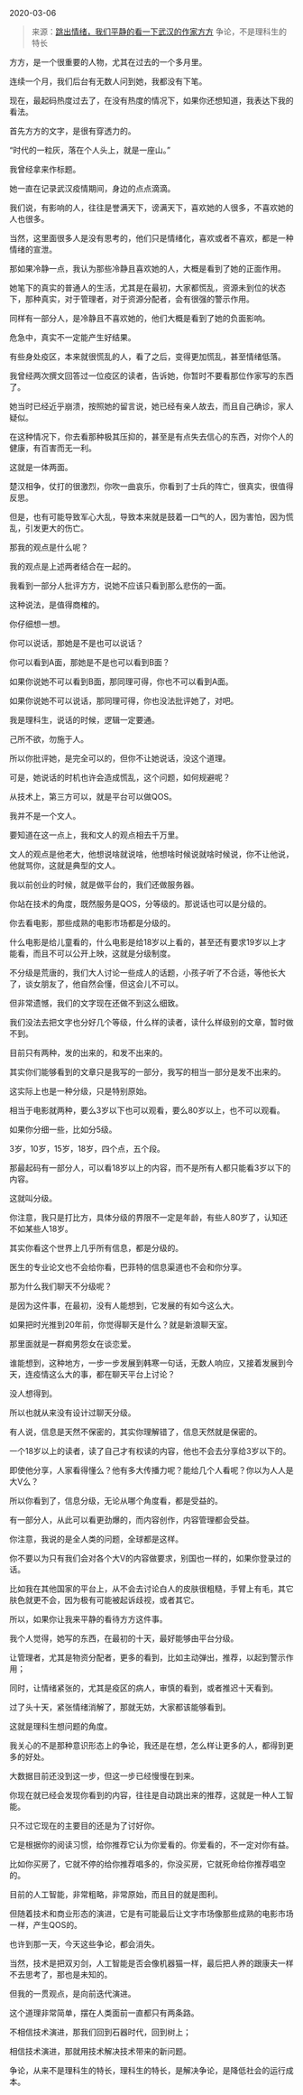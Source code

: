 2020-03-06

> 来源：[跳出情绪，我们平静的看一下武汉的作家方方](http://mp.weixin.qq.com/s?__biz=MzU3NDc5Nzc0NQ==&mid=2247486816&idx=1&sn=6e97a3bab469d7634aef551548a864a1&chksm=fd2dafbeca5a26a827bd2882b8ed66a6adc3c561b93ddb280bf66f82b9dea7e546ac8f429bcd&scene=27#wechat_redirect)
> 争论，不是理科生的特长

方方，是一个很重要的人物，尤其在过去的一个多月里。

  

连续一个月，我们后台有无数人问到她，我都没有下笔。

  

现在，最起码热度过去了，在没有热度的情况下，如果你还想知道，我表达下我的看法。

  

首先方方的文字，是很有穿透力的。

  

“时代的一粒灰，落在个人头上，就是一座山。”

  

我曾经拿来作标题。

  

她一直在记录武汉疫情期间，身边的点点滴滴。

  

我们说，有影响的人，往往是誉满天下，谤满天下，喜欢她的人很多，不喜欢她的人也很多。

  

当然，这里面很多人是没有思考的，他们只是情绪化，喜欢或者不喜欢，都是一种情绪的宣泄。

  

那如果冷静一点，我认为那些冷静且喜欢她的人，大概是看到了她的正面作用。

  

她笔下的真实的普通人的生活，尤其是在最初，大家都慌乱，资源未到位的状态下，那种真实，对于管理者，对于资源分配者，会有很强的警示作用。

  

同样有一部分人，是冷静且不喜欢她的，他们大概是看到了她的负面影响。

  

危急中，真实不一定能产生好结果。

  

有些身处疫区，本来就很慌乱的人，看了之后，变得更加慌乱，甚至情绪低落。

  

我曾经两次撰文回答过一位疫区的读者，告诉她，你暂时不要看那位作家写的东西了。

  

她当时已经近乎崩溃，按照她的留言说，她已经有亲人故去，而且自己确诊，家人疑似。

  

在这种情况下，你去看那种极其压抑的，甚至是有点失去信心的东西，对你个人的健康，有百害而无一利。

  

这就是一体两面。

  

楚汉相争，仗打的很激烈，你吹一曲哀乐，你看到了士兵的阵亡，很真实，很值得反思。

  

但是，也有可能导致军心大乱，导致本来就是鼓着一口气的人，因为害怕，因为慌乱，引发更大的伤亡。

  

那我的观点是什么呢？

  

我的观点是上述两者结合在一起的。

  

我看到一部分人批评方方，说她不应该只看到那么悲伤的一面。

  

这种说法，是值得商榷的。

  

你仔细想一想。

  

你可以说话，那她是不是也可以说话？

  

你可以看到A面，那她是不是也可以看到B面？

  

如果你说她不可以看到B面，那同理可得，你也不可以看到A面。

  

如果你说她不可以说话，那同理可得，你也没法批评她了，对吧。

  

我是理科生，说话的时候，逻辑一定要通。

  

己所不欲，勿施于人。

  

所以你批评她，是完全可以的，但你不让她说话，没这个道理。

  

可是，她说话的时机也许会造成慌乱，这个问题，如何规避呢？

  

从技术上，第三方可以，就是平台可以做QOS。

  

我并不是一个文人。

  

要知道在这一点上，我和文人的观点相去千万里。

  

文人的观点是他老大，他想说啥就说啥，他想啥时候说就啥时候说，你不让他说，他就骂你，这就是典型的文人。

  

我以前创业的时候，就是做平台的，我们还做服务器。

  

你站在技术的角度，既然服务是QOS，分等级的。那说话也可以是分级的。  

  

你去看电影，那些成熟的电影市场都是分级的。

  

什么电影是给儿童看的，什么电影是给18岁以上看的，甚至还有要求19岁以上才能看，而且不可以公开上映，这就是分级制度。

  

不分级是荒唐的，我们大人讨论一些成人的话题，小孩子听了不合适，等他长大了，谈女朋友了，他自然会懂，但这会儿不可以。

  

但非常遗憾，我们的文字现在还做不到这么细致。

  

我们没法去把文字也分好几个等级，什么样的读者，读什么样级别的文章，暂时做不到。

  

目前只有两种，发的出来的，和发不出来的。

  

其实你们能够看到的文章只是我写的一部分，我写的相当一部分是发不出来的。

  

这实际上也是一种分级，只是特别原始。

  

相当于电影就两种，要么3岁以下也可以观看，要么80岁以上，也不可以观看。

  

如果你分细一些，比如分5级。

  

3岁，10岁，15岁，18岁，四个点，五个段。

  

那最起码有一部分人，可以看18岁以上的内容，而不是所有人都只能看3岁以下的内容。

  

这就叫分级。

  

你注意，我只是打比方，具体分级的界限不一定是年龄，有些人80岁了，认知还不如某些人18岁。

  

其实你看这个世界上几乎所有信息，都是分级的。

  

医生的专业论文也不会给你看，巴菲特的信息渠道也不会和你分享。

  

那为什么我们聊天不分级呢？

  

是因为这件事，在最初，没有人能想到，它发展的有如今这么大。

  

如果把时光推到20年前，你觉得聊天是什么？就是新浪聊天室。

  

那里面就是一群痴男怨女在谈恋爱。

  

谁能想到，这种地方，一步一步发展到韩寒一句话，无数人响应，又接着发展到今天，连疫情这么大的事，都在聊天平台上讨论？

  

没人想得到。

  

所以也就从来没有设计过聊天分级。

  

有人说，信息是天然不保密的，其实你理解错了，信息天然就是保密的。

  

一个18岁以上的读者，读了自己才有权读的内容，他也不会去分享给3岁以下的。

  

即使他分享，人家看得懂么？他有多大传播力呢？能给几个人看呢？你以为人人是大V么？

  

所以你看到了，信息分级，无论从哪个角度看，都是受益的。

  

有一部分人，从此可以看更劲爆的，而内容创作，内容管理都会受益。

  

你注意，我说的是全人类的问题，全球都是这样。

  

你不要以为只有我们会对各个大V的内容做要求，别国也一样的，如果你登录过的话。

  

比如我在其他国家的平台上，从不会去讨论白人的皮肤很粗糙，手臂上有毛，其它肤色就更不会，因为极有可能被起诉歧视，或者其它。

  

所以，如果你让我来平静的看待方方这件事。

  

我个人觉得，她写的东西，在最初的十天，最好能够由平台分级。

  

让管理者，尤其是物资分配者，更多的看到，比如主动弹出，推荐，以起到警示作用；

同时，让情绪紧张的，尤其是疫区的病人，审慎的看到，或者推迟十天看到。

  

过了头十天，紧张情绪消解了，那就无妨，大家都该能够看到。

  

这就是理科生想问题的角度。

  

我关心的不是那种意识形态上的争论，我还是在想，怎么样让更多的人，都得到更多的好处。

  

大数据目前还没到这一步，但这一步已经慢慢在到来。

  

你现在就已经会发现你看到的内容，往往是自动跳出来的推荐，这就是一种人工智能。

  

只不过它现在的主要目的还是为了讨好你。

  

它是根据你的阅读习惯，给你推荐它认为你爱看的。你爱看的，不一定对你有益。

  

比如你买房了，它就不停的给你推荐唱多的，你没买房，它就死命给你推荐唱空的。

  

目前的人工智能，非常粗略，非常原始，而且目的就是图利。

  

但随着技术和商业形态的演进，它是有可能最后让文字市场像那些成熟的电影市场一样，产生QOS的。  

  

也许到那一天，今天这些争论，都会消失。

  

当然，技术是把双刃剑，人工智能是否会像机器猫一样，最后把人养的跟康夫一样不去思考了，那也是未知的。

  

但我的一贯观点，是向前迭代演进。

  

这个道理非常简单，摆在人类面前一直都只有两条路。

  

不相信技术演进，那我们回到石器时代，回到树上；

相信技术演进，那就用技术解决技术带来的新问题。

  

争论，从来不是理科生的特长，理科生的特长，是解决争论，是降低社会的运行成本。

